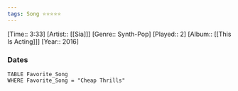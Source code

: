 ```yaml
---
tags: Song ⭐⭐⭐⭐⭐ 
---
```

[Time:: 3:33]
[Artist:: [[Sia]]]
[Genre:: Synth-Pop]
[Played:: 2]
[Album:: [[This Is Acting]]]
[Year:: 2016]
### Dates
````dataview
TABLE Favorite_Song
WHERE Favorite_Song = "Cheap Thrills"
````